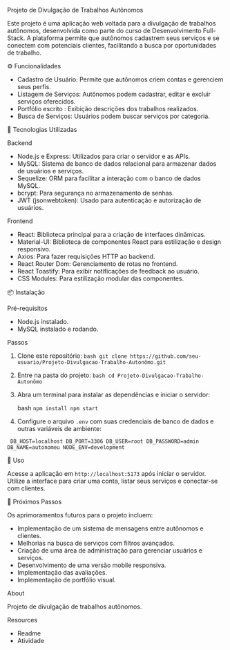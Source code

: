 Projeto de Divulgação de Trabalhos Autônomos

Este projeto é uma aplicação web voltada para a divulgação de trabalhos autônomos, desenvolvida como parte do curso de Desenvolvimento Full-Stack. A plataforma permite que autônomos cadastrem seus serviços e se conectem com potenciais clientes, facilitando a busca por oportunidades de trabalho.

⚙️ Funcionalidades

- Cadastro de Usuário: Permite que autônomos criem contas e gerenciem seus perfis.
- Listagem de Serviços: Autônomos podem cadastrar, editar e excluir serviços oferecidos.
- Portfólio escrito : Exibição descrições dos trabalhos realizados.
- Busca de Serviços: Usuários podem buscar serviços por categoria.

🔎 Tecnologias Utilizadas

Backend

- Node.js e Express: Utilizados para criar o servidor e as APIs.
- MySQL: Sistema de banco de dados relacional para armazenar dados de usuários e serviços.
- Sequelize: ORM para facilitar a interação com o banco de dados MySQL.
- bcrypt: Para segurança no armazenamento de senhas.
- JWT (jsonwebtoken): Usado para autenticação e autorização de usuários.

Frontend

- React: Biblioteca principal para a criação de interfaces dinâmicas.
- Material-UI: Biblioteca de componentes React para estilização e design responsivo.
- Axios: Para fazer requisições HTTP ao backend.
- React Router Dom: Gerenciamento de rotas no frontend.
- React Toastify: Para exibir notificações de feedback ao usuário.
- CSS Modules: Para estilização modular das componentes.

 📦 Instalação

 Pré-requisitos

- Node.js instalado.
- MySQL instalado e rodando.

 Passos

1. Clone este repositório:
``
   bash
   git clone https://github.com/seu-usuario/Projeto-Divulgacao-Trabalho-Autonômo.git
  `` 

2. Entre na pasta do projeto:
``
   bash
   cd Projeto-Divulgacao-Trabalho-Autonômo
  `` 

3. Abra um terminal para instalar as dependências e iniciar o servidor:

   bash
   ``
   npm install
   npm start
``
5. Configure o arquivo `.env` com suas credenciais de banco de dados e outras variáveis de ambiente:
   
`` 
  DB_HOST=localhost
  DB_PORT=3306
  DB_USER=root
  DB_PASSWORD=admin
  DB_NAME=autonomeu
  NODE_ENV=development
``

💾 Uso

Acesse a aplicação em `http://localhost:5173` após iniciar o servidor. Utilize a interface para criar uma conta, listar seus serviços e conectar-se com clientes.

🔮 Próximos Passos

Os aprimoramentos futuros para o projeto incluem:

- Implementação de um sistema de mensagens entre autônomos e clientes.
- Melhorias na busca de serviços com filtros avançados.
- Criação de uma área de administração para gerenciar usuários e serviços.
- Desenvolvimento de uma versão mobile responsiva.
- Implementação das avaliações.
- Implementação de portfólio visual.

About

Projeto de divulgação de trabalhos autônomos.

Resources

- Readme
- Atividade
